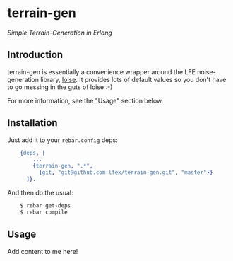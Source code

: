 # terrain-gen

*Simple Terrain-Generation in Erlang*


## Introduction

terrain-gen is essentially a convenience wrapper around the LFE noise-generation
library, [loise](https://github.com/lfex/loise). It provides lots of default
values so you don't have to go messing in the guts of loise :-)

For more information, see the "Usage" section below.


## Installation

Just add it to your ``rebar.config`` deps:

```erlang
    {deps, [
        ...
        {terrain-gen, ".*",
          {git, "git@github.com:lfex/terrain-gen.git", "master"}}
      ]}.
```

And then do the usual:

```bash
    $ rebar get-deps
    $ rebar compile
```


## Usage

Add content to me here!
